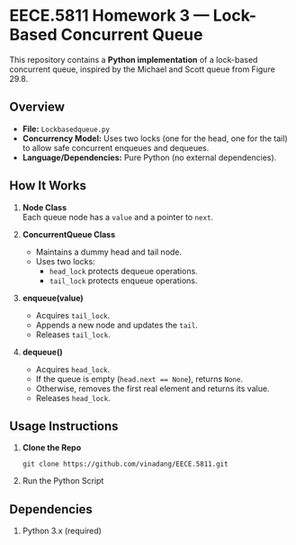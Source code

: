 # EECE.5811 Homework 3 — Lock-Based Concurrent Queue

This repository contains a **Python implementation** of a lock-based concurrent queue, inspired by the Michael and Scott queue from Figure 29.8.

## Overview
- **File:** `Lockbasedqueue.py`
- **Concurrency Model:** Uses two locks (one for the head, one for the tail) to allow safe concurrent enqueues and dequeues.
- **Language/Dependencies:** Pure Python (no external dependencies).


## How It Works
1. **Node Class**  
   Each queue node has a `value` and a pointer to `next`.
2. **ConcurrentQueue Class**  
   - Maintains a dummy head and tail node.  
   - Uses two locks:
     - `head_lock` protects dequeue operations.
     - `tail_lock` protects enqueue operations.

3. **enqueue(value)**  
   - Acquires `tail_lock`.
   - Appends a new node and updates the `tail`.
   - Releases `tail_lock`.

4. **dequeue()**  
   - Acquires `head_lock`.
   - If the queue is empty (`head.next == None`), returns `None`.
   - Otherwise, removes the first real element and returns its value.
   - Releases `head_lock`.

## Usage Instructions

1. **Clone the Repo**  
   ```
   git clone https://github.com/vinadang/EECE.5811.git

2. Run the Python Script
   
## Dependencies

1. Python 3.x (required)


